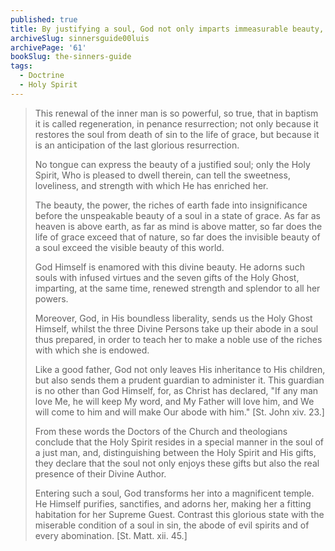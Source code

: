 ```yaml
---
published: true
title: By justifying a soul, God not only imparts immeasurable beauty, strength and other gifts to it, but even dwells Himself within it
archiveSlug: sinnersguide00luis
archivePage: '61'
bookSlug: the-sinners-guide
tags:
  - Doctrine
  - Holy Spirit
---
```


> This renewal of the inner man is so powerful, so true, that in baptism it is called regeneration, in penance resurrection; not only because it restores the soul from death of sin to the life of grace, but because it is an anticipation of the last glorious resurrection.
>
> No tongue can express the beauty of a justified soul; only the Holy Spirit, Who is pleased to dwell therein, can tell the sweetness, loveliness, and strength with which He has enriched her.
>
> The beauty, the power, the riches of earth fade into insignificance before the unspeakable beauty of a soul in a state of grace. As far as heaven is above earth, as far as mind is above matter, so far does the life of grace exceed that of nature, so far does the invisible beauty of a soul exceed the visible beauty of this world.
>
> God Himself is enamored with this divine beauty. He adorns such souls with infused virtues and the seven gifts of the Holy Ghost, imparting, at the same time, renewed strength and splendor to all her powers.
>
> Moreover, God, in His boundless liberality, sends us the Holy Ghost Himself, whilst the three Divine Persons take up their abode in a soul thus prepared, in order to teach her to make a noble use of the riches with which she is endowed.
>
> Like a good father, God not only leaves His inheritance to His children, but also sends them a prudent guardian to administer it. This guardian is no other than God Himself, for, as Christ has declared, "If any man love Me, he will keep My word, and My Father will love him, and We will come to him and will make Our abode with him." [St. John xiv. 23.]
>
> From these words the Doctors of the Church and theologians conclude that the Holy Spirit resides in a special manner in the soul of a just man, and, distinguishing between the Holy Spirit and His gifts, they declare that the soul not only enjoys these gifts but also the real presence of their Divine Author.
>
> Entering such a soul, God transforms her into a magnificent temple. He Himself purifies, sanctifies, and adorns her, making her a fitting habitation for her Supreme Guest. Contrast this glorious state with the miserable condition of a soul in sin, the abode of evil spirits and of every abomination. [St. Matt. xii. 45.]
